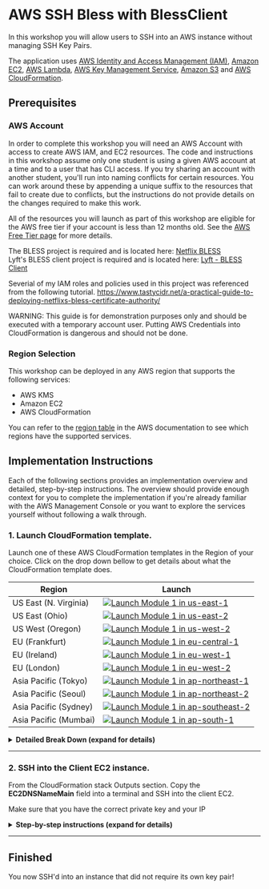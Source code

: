 # AWS SSH Bless with BlessClient

In this workshop you will allow users to SSH into an AWS instance without managing SSH Key Pairs.

The application uses [AWS Identity and Access Management (IAM)](https://aws.amazon.com/iam/), [Amazon EC2](https://aws.amazon.com/ec2/), [AWS Lambda](https://aws.amazon.com/lambda/), [AWS Key Management Service](https://aws.amazon.com/kms/), [Amazon S3](https://aws.amazon.com/s3/) and [AWS CloudFormation](https://aws.amazon.com/cloudformation/).

## Prerequisites

### AWS Account

In order to complete this workshop you will need an AWS Account with access to create AWS IAM, and EC2 resources. The code and instructions in this workshop assume only one student is using a given AWS account at a time and to a user that has CLI access. If you try sharing an account with another student, you'll run into naming conflicts for certain resources. You can work around these by appending a unique suffix to the resources that fail to create due to conflicts, but the instructions do not provide details on the changes required to make this work.

All of the resources you will launch as part of this workshop are eligible for the AWS free tier if your account is less than 12 months old. See the [AWS Free Tier page](https://aws.amazon.com/free/) for more details.

The BLESS project is required and is located here: [Netflix  BLESS](https://github.com/Netflix/bless.git)  
Lyft's BLESS client project is required and is located here: [Lyft - BLESS Client](https://github.com/lyft/python-blessclient)

Severial of my IAM roles and policies used in this project was referenced from the following tutorial. https://www.tastycidr.net/a-practical-guide-to-deploying-netflixs-bless-certificate-authority/

WARNING: This guide is for demonstration purposes only and should be executed with a temporary account user.  Putting AWS Credentials into CloudFormation is dangerous and should not be done.

### Region Selection

This workshop can be deployed in any AWS region that supports the following services:

- AWS KMS
- Amazon EC2
- AWS CloudFormation

You can refer to the [region table](https://aws.amazon.com/about-aws/global-infrastructure/regional-product-services/) in the AWS documentation to see which regions have the supported services.


## Implementation Instructions

Each of the following sections provides an implementation overview and detailed, step-by-step instructions. The overview should provide enough context for you to complete the implementation if you're already familiar with the AWS Management Console or you want to explore the services yourself without following a walk through.

### 1. Launch CloudFormation template.

Launch one of these AWS CloudFormation templates in the Region of your choice.  Click on the drop down bellow to get details about what the CloudFormation template does.

Region| Launch
------|-----
US East (N. Virginia) | [![Launch Module 1 in us-east-1](http://docs.aws.amazon.com/AWSCloudFormation/latest/UserGuide/images/cloudformation-launch-stack-button.png)](https://console.aws.amazon.com/cloudformation/home?region=us-east-1#/stacks/new?stackName=BLESS&templateURL=https://s3.amazonaws.com/alangixxer-bless/bless-blessclient.json)
US East (Ohio) | [![Launch Module 1 in us-east-2](http://docs.aws.amazon.com/AWSCloudFormation/latest/UserGuide/images/cloudformation-launch-stack-button.png)](https://console.aws.amazon.com/cloudformation/home?region=us-east-2#/stacks/new?stackName=BLESS&templateURL=https://s3.amazonaws.com/alangixxer-bless/bless-blessclient.json)
US West (Oregon) | [![Launch Module 1 in us-west-2](http://docs.aws.amazon.com/AWSCloudFormation/latest/UserGuide/images/cloudformation-launch-stack-button.png)](https://console.aws.amazon.com/cloudformation/home?region=us-west-2#/stacks/new?stackName=BLESS&templateURL=https://s3.amazonaws.com/alangixxer-bless/bless-blessclient.json)
EU (Frankfurt) | [![Launch Module 1 in eu-central-1](http://docs.aws.amazon.com/AWSCloudFormation/latest/UserGuide/images/cloudformation-launch-stack-button.png)](https://console.aws.amazon.com/cloudformation/home?region=eu-central-1#/stacks/new?stackName=BLESS&templateURL=https://s3.amazonaws.com/alangixxer-bless/bless-blessclient.json)
EU (Ireland) | [![Launch Module 1 in eu-west-1](http://docs.aws.amazon.com/AWSCloudFormation/latest/UserGuide/images/cloudformation-launch-stack-button.png)](https://console.aws.amazon.com/cloudformation/home?region=eu-west-1#/stacks/new?stackName=BLESS&templateURL=https://s3.amazonaws.com/alangixxer-bless/bless-blessclient.json)
EU (London) | [![Launch Module 1 in eu-west-2](http://docs.aws.amazon.com/AWSCloudFormation/latest/UserGuide/images/cloudformation-launch-stack-button.png)](https://console.aws.amazon.com/cloudformation/home?region=eu-west-2#/stacks/new?stackName=BLESS&templateURL=https://s3.amazonaws.com/alangixxer-bless/bless-blessclient.json)
Asia Pacific (Tokyo) | [![Launch Module 1 in ap-northeast-1](http://docs.aws.amazon.com/AWSCloudFormation/latest/UserGuide/images/cloudformation-launch-stack-button.png)](https://console.aws.amazon.com/cloudformation/home?region=ap-northeast-1#/stacks/new?stackName=BLESS&templateURL=https://s3.amazonaws.com/alangixxer-bless/bless-blessclient.json)
Asia Pacific (Seoul) | [![Launch Module 1 in ap-northeast-2](http://docs.aws.amazon.com/AWSCloudFormation/latest/UserGuide/images/cloudformation-launch-stack-button.png)](https://console.aws.amazon.com/cloudformation/home?region=ap-northeast-2#/stacks/new?stackName=BLESS&templateURL=https://s3.amazonaws.com/alangixxer-bless/bless-blessclient.json)
Asia Pacific (Sydney) | [![Launch Module 1 in ap-southeast-2](http://docs.aws.amazon.com/AWSCloudFormation/latest/UserGuide/images/cloudformation-launch-stack-button.png)](https://console.aws.amazon.com/cloudformation/home?region=ap-southeast-2#/stacks/new?stackName=BLESS&templateURL=https://s3.amazonaws.com/alangixxer-bless/bless-blessclient.json)
Asia Pacific (Mumbai) | [![Launch Module 1 in ap-south-1](http://docs.aws.amazon.com/AWSCloudFormation/latest/UserGuide/images/cloudformation-launch-stack-button.png)](https://console.aws.amazon.com/cloudformation/home?region=ap-south-1#/stacks/new?stackName=BLESS&templateURL=https://s3.amazonaws.com/alangixxer-bless/bless-blessclient.json)


<details>
<summary><strong>Detailed Break Down (expand for details)</strong></summary><p>

#### 1. Two EC2 instances are created.
- One instance will take place of a personal laptop.  The other instance will serve as "some other box" to SSH into.  The demonstration is done this way so it can be fully automated from one CloudFormation template.  The EC2 instances have permission to KMS decrypt and write/read to S3 which would not be needed for normal use.

#### 2. Two IAM roles are created; **BlessLambdaRole** and **BlessInvokeRole.**
- BlessLambdaRole has the following trust relationship.
	```json
	{
	  "Version": "2012-10-17",
	  "Statement": [
	    {
	      "Sid": "",
	      "Effect": "Allow",
	      "Principal": {
	        "AWS": "arn:aws:sts::##########:assumed-role/BLESS-BlessInvokeRole-	1DIUQOETIAT82/mfaassume",
	        "Service": "lambda.amazonaws.com"
	      },
	      "Action": "sts:AssumeRole"
	    }
	  ]
	}
	```

- BlessLambdaRole has the two following attached policies.

	```json
	{
	    "Version": "2012-10-17",
	    "Statement": [
	        {
	            "Action": [
	                "kms:GenerateRandom",
	                "logs:CreateLogGroup",
	                "logs:CreateLogStream",
	                "logs:PutLogEvents"
	            ],
	            "Resource": "*",
	            "Effect": "Allow"
	        },
	        {
	            "Action": [
	                "kms:Decrypt",
	                "kms:DescribeKey"
	            ],
	            "Resource": [
	                "arn:aws:kms:us-west-1:##########:key/826f7075-df66-4090-8131-############"
	            ],
	            "Effect": "Allow",
	            "Sid": "AllowKMSDecryption"
	        }
	    ]
	}
	```

	```json
	{
	    "Version": "2012-10-17",
	    "Statement": [
	        {
	            "Action": [
	                "kms:Decrypt",
	                "kms:DescribeKey"
	            ],
	            "Resource": [
	                "arn:aws:kms:us-west-1:##########:key/826f7075-df66-4090-############"
	            ],
	            "Effect": "Allow",
	            "Sid": "AllowKMSDecryption"
	        }
	    ]
	}
	```
- BlessInvokeRole has the following trust relationship.

	```json
	{
	  "Version": "2012-10-17",
	  "Statement": [
	    {
	      "Sid": "",
	      "Effect": "Allow",
	      "Principal": {
	        "AWS": "arn:aws:iam::##########:root"
	      },
	      "Action": "sts:AssumeRole"
	    }
	  ]
	}
	```

- BlessInvokeRole has the following attached policies.

	```json
	{
	    "Version": "2012-10-17",
	    "Statement": [
	        {
	            "Action": [
	                "lambda:InvokeFunction"
	            ],
	            "Resource": [
	                "arn:aws:lambda:us-west-1:##########:function:BLESS-BlessFunction"
	            ],
	            "Effect": "Allow",
	            "Sid": ""
	        },
	        {
	            "Action": [
	                "iam:GetUser"
	            ],
	            "Resource": [
	                "arn:aws:iam::##########:user/${aws:username}"
	            ],
	            "Effect": "Allow",
	            "Sid": ""
	        },
	        {
	            "Condition": {
	                "StringEquals": {
	                    "kms:EncryptionContext:from": "${aws:username}",
	                    "kms:EncryptionContext:user_type": "user",
	                    "kms:EncryptionContext:to": [
	                        "bless"
	                    ]
	                },
	                "Bool": {
	                    "aws:MultiFactorAuthPresent": "true"
	                }
	            },
	            "Action": "kms:Encrypt",
	            "Resource": [
	                "arn:aws:kms:us-west-1:##########:key/826f7075-df66-4090-8131-############"
	            ],
	            "Effect": "Allow",
	            "Sid": "AllowKMSEncryptIfMFAPresent"
	        }
	    ]
	}
	```
- More information about these Roles and Policies can be found from the initial referenced [tutorial](https://www.tastycidr.net/a-practical-guide-to-deploying-netflixs-bless-certificate-authority/).  

#### 3.  BLESS is installed on the EC2 instance.
- Follow [Netflix  BLESS](https://github.com/Netflix/bless.git) guide.

#### 4. BLESS Clinet is install on the EC2 instnace.
- Follow [Lyft - BLESS Client](https://github.com/lyft/python-blessclient) guide.

</p></details>

---

### 2. SSH into the Client EC2 instance.

From the CloudFormation stack Outputs section.  Copy the **EC2DNSNameMain** field into a terminal and SSH into the client EC2.

Make sure that you have the correct private key and your IP




<details>
<summary><strong>Step-by-step instructions (expand for details)</strong></summary><p>

1. Once SSH'd into the EC2.  Change directory to the installed Bless Client.
	`cd /home/ec2-user/python-blessclient`

2. Run the following command to get a signed certificate.
	``eval `ssh-agent -s`;./blessclient.run --region WEST``

3. Now run the SSH command like the example below.
	`BLESS_COMPLETE=1 ssh ec2-user@172.31.14.85 -i ~/.ssh/blessid`



</p></details>






---

## Finished
You now SSH'd into an instance that did not require its own key pair!

